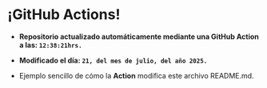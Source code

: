 # ¡GitHub Actions!
* **Repositorio actualizado automáticamente mediante una GitHub Action a las: `12:38:21hrs.`**
* **Modificado el día: `21, del mes de julio, del año 2025.`**

* Ejemplo sencillo de cómo la **Action** modifica este archivo README.md.
